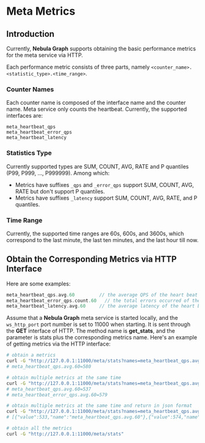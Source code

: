 # Meta Metrics

## Introduction

Currently, **Nebula Graph** supports obtaining the basic performance metrics for the meta service via HTTP.

Each performance metric consists of three parts, namely `<counter_name>.<statistic_type>.<time_range>`.

### Counter Names

Each counter name is composed of the interface name and the counter name. Meta service only counts the heartbeat. Currently, the supported interfaces are:

```text
meta_heartbeat_qps
meta_heartbeat_error_qps
meta_heartbeat_latency
```

### Statistics Type

Currently supported types are SUM, COUNT, AVG, RATE and P quantiles (P99, P999, ..., P999999). Among which:

- Metrics have suffixes `_qps` and `_error_qps` support SUM, COUNT, AVG, RATE but don't support P quantiles.
- Metrics have suffixes `_latency` support SUM, COUNT, AVG, RATE, and P quantiles.

### Time Range

Currently, the supported time ranges are 60s, 600s, and 3600s, which correspond to the last minute, the last ten minutes, and the last hour till now.

## Obtain the Corresponding Metrics via HTTP Interface

Here are some examples:

```cpp
meta_heartbeat_qps.avg.60         // the average QPS of the heart beat in the last minute
meta_heartbeat_error_qps.count.60   // the total errors occurred of the heart beat in the last minute
meta_heartbeat_latency.avg.60     // the average latency of the heart beat in the last minute
```

Assume that a **Nebula Graph** meta service is started locally, and the `ws_http_port` port number is set to 11000 when starting. It is sent through the **GET** interface of HTTP. The method name is **get_stats**, and the parameter is stats plus the corresponding metrics name. Here's an example of getting metrics via the HTTP interface:

```bash
# obtain a metrics
curl -G "http://127.0.0.1:11000/meta/stats?names=meta_heartbeat_qps.avg.60"
# meta_heartbeat_qps.avg.60=580

# obtain multiple metrics at the same time
curl -G "http://127.0.0.1:11000/meta/stats?names=meta_heartbeat_qps.avg.60,meta_heartbeat_error_qps.avg.60"
# meta_heartbeat_qps.avg.60=537
# meta_heartbeat_error_qps.avg.60=579

# obtain multiple metrics at the same time and return in json format
curl -G "http://127.0.0.1:11000/meta/stats?names=meta_heartbeat_qps.avg.60,meta_heartbeat_error_qps.avg.60&return=json"
# [{"value":533,"name":"meta_heartbeat_qps.avg.60"},{"value":574,"name":"meta_heartbeat_error_qps.avg.60"}]

# obtain all the metrics
curl -G "http://127.0.0.1:11000/meta/stats"
```
